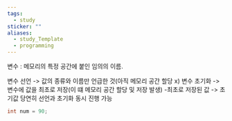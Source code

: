 ```yaml
---
tags:
  - study
sticker: ""
aliases:
  - study_Template
  - programming
---
```

변수 : 메모리의 특정 공간에 붙인 임의의 이름.

변수 선언 -> 값의 종류와 이름만 언급한 것(아직 메모리 공간 할당 x)
변수 초기화 -> 변수에 값을 최초로 저장(이 떄 메모리 공간 할당 및 저장 발생)
		-최초로 저장된 값 -> 초기값
당연히 선언과 초기화 동시 진행 가능
```java
int num = 90;
```